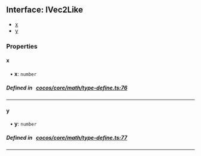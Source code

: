 ## Interface: IVec2Like

- [x](#x)
- [y](#y)

### Properties

#### x

<div style="margin-left: 10px;">


• **x**: ``number``

</div>


##### Defined in &nbsp;   [cocos/core/math/type-define.ts:76](https://github.com/cocos-creator/engine/blob/c7bf6b8a9/cocos/core/math/type-define.ts#L76)&nbsp;

___
#### y

<div style="margin-left: 10px;">


• **y**: ``number``

</div>


##### Defined in &nbsp;   [cocos/core/math/type-define.ts:77](https://github.com/cocos-creator/engine/blob/c7bf6b8a9/cocos/core/math/type-define.ts#L77)&nbsp;

___
